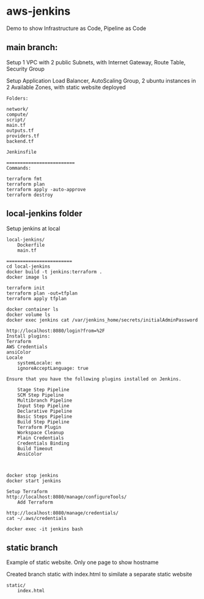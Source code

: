 # aws-jenkins

Demo to show Infrastructure as Code, Pipeline as Code
## main branch: 
Setup 1 VPC with 2 public Subnets, with Internet Gateway, Route Table, Security Group

Setup Application Load Balancer, AutoScaling Group, 2 ubuntu instances in 2 Available Zones, with static website deployed
```
Folders:

network/
compute/
script/
main.tf
outputs.tf
providers.tf
backend.tf

Jenkinsfile

=========================
Commands: 

terraform fmt
terraform plan
terraform apply -auto-approve
terraform destroy
```

## local-jenkins folder
Setup jenkins at local


```
local-jenkins/
    Dockerfile
    main.tf

========================
cd local-jenkins
docker build -t jenkins:terraform .
docker image ls

terraform init
terraform plan -out=tfplan
terraform apply tfplan

docker container ls
docker volume ls
docker exec jenkins cat /var/jenkins_home/secrets/initialAdminPassword

http://localhost:8080/login?from=%2F
Install plugins:
Terraform
AWS Credentials
ansiColor
Locale
    systemLocale: en
    ignoreAcceptLanguage: true

Ensure that you have the following plugins installed on Jenkins.

    Stage Step Pipeline
    SCM Step Pipeline
    Multibranch Pipeline
    Input Step Pipeline
    Declarative Pipeline
    Basic Steps Pipeline
    Build Step Pipeline
    Terraform Plugin
    Workspace Cleanup
    Plain Credentials
    Credentials Binding
    Build Timeout
    AnsiColor



docker stop jenkins
docker start jenkins

Setup Terraform
http://localhost:8080/manage/configureTools/
    Add Terraform

http://localhost:8080/manage/credentials/
cat ~/.aws/credentials

docker exec -it jenkins bash
```

## static branch

Example of static website. Only one page to show hostname

Created branch static with index.html to similate a separate static website

```
static/
    index.html
```